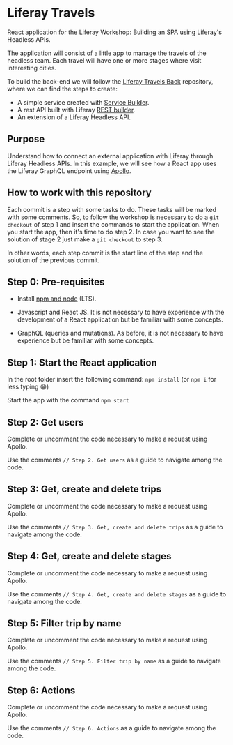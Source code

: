 # Liferay Travels

React application for the Liferay Workshop: Building an SPA using Liferay's Headless APIs.

The application will consist of a little app to manage the travels of the headless team. Each travel will have one or more stages where visit interesting cities.

To build the back-end we will follow the [Liferay Travels Back](https://github.com/javierdearcos/Liferay-Travels-Back) repository, where we can find the steps to create:
* A simple service created with [Service Builder](https://help.liferay.com/hc/es/articles/360033253091-What-is-Service-Builder-).
* A rest API built with Liferay [REST builder](https://help.liferay.com/hc/es/articles/360036343312-REST-Builder).
* An extension of a Liferay Headless API.

## Purpose
Understand how to connect an external application with Liferay through Liferay Headless APIs. In this example, we will see how a React app uses the Liferay GraphQL endpoint using [Apollo](https://www.apollographql.com/).

## How to work with this repository
Each commit is a step with some tasks to do. These tasks will be marked with some comments.
So, to follow the workshop is necessary to do a `git checkout` of step 1 and insert the commands to start the application. When you start the app, then it's time to do step 2. In case you want to see the solution of stage 2 just make a `git checkout` to step 3.

In other words, each step commit is the start line of the step and the solution of the previous commit.

## Step 0: Pre-requisites

* Install [npm and node](https://www.npmjs.com/get-npm) (LTS).

* Javascript and React JS. It is not necessary to have experience with the development of a React application but be familiar with some concepts.

* GraphQL (queries and mutations). As before, it is not necessary to have experience but be familiar with some concepts.

## Step 1: Start the React application

In the root folder insert the following command: `npm install` (or `npm i` for less typing 😁)

Start the app with the command `npm start`

## Step 2: Get users

Complete or uncomment the code necessary to make a request using Apollo.

Use the comments `// Step 2. Get users` as a guide to navigate among the code.

## Step 3: Get, create and delete trips

Complete or uncomment the code necessary to make a request using Apollo.

Use the comments `// Step 3. Get, create and delete trips` as a guide to navigate among the code.

## Step 4: Get, create and delete stages

Complete or uncomment the code necessary to make a request using Apollo.

Use the comments `// Step 4. Get, create and delete stages` as a guide to navigate among the code.

## Step 5: Filter trip by name

Complete or uncomment the code necessary to make a request using Apollo.

Use the comments `// Step 5. Filter trip by name` as a guide to navigate among the code.

## Step 6: Actions
Complete or uncomment the code necessary to make a request using Apollo.

Use the comments `// Step 6. Actions` as a guide to navigate among the code.
